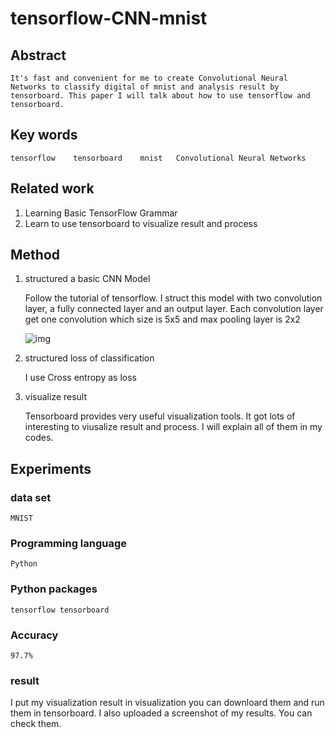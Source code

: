 # tensorflow-CNN-mnist

## Abstract

    It's fast and convenient for me to create Convolutional Neural Networks to classify digital of mnist and analysis result by tensorboard. This paper I will talk about how to use tensorflow and tensorboard.

## Key words

    tensorflow    tensorboard    mnist   Convolutional Neural Networks

## Related work

1. Learning Basic TensorFlow Grammar
2. Learn to use tensorboard to visualize result and process

## Method

1. structured a basic CNN Model

    Follow the tutorial of tensorflow. I struct this model with two convolution layer, a fully connected layer and an output layer. Each convolution layer get one convolution which size is 5x5 and max pooling layer is 2x2

     ![img](https://raw.githubusercontent.com/dailybudushu/img/master/cnn-struct.png?token=ArRqPGHeGn_RSBrl0TmHqkhp3HDUeHliks5cSyaMwA%3D%3D)

2. structured loss of classification

    I use Cross entropy as loss

3. visualize result

    Tensorboard provides very useful visualization tools. It got lots of interesting to viusalize result and process. I will explain all of them in my codes.

## Experiments

### data set

    MNIST

### Programming language

    Python

### Python packages

    tensorflow tensorboard

### Accuracy

    97.7%

### result

I put my visualization result in visualization you can downloard them and run them in tensorboard. I also uploaded a screenshot of my results. You can check them.

